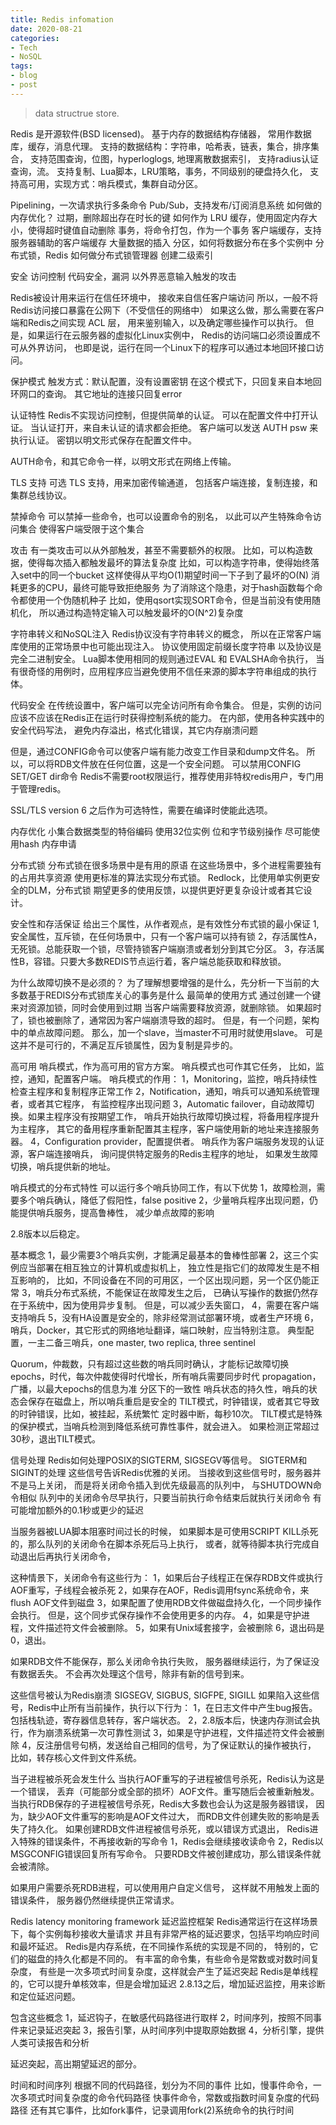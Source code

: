 ```yaml
---
title: Redis infomation
date: 2020-08-21
categories:
- Tech
- NoSQL
tags:
- blog
- post
---
```


> data structrue store.


Redis 是开源软件(BSD licensed)。
基于内存的数据结构存储器，
常用作数据库，缓存，消息代理。
支持的数据结构：字符串，哈希表，链表，集合，排序集合，
支持范围查询，位图，hyperloglogs, 地理离散数据索引，
支持radius认证查询，流。
支持复制、Lua脚本，LRU策略，事务，不同级别的硬盘持久化，
支持高可用，实现方式：哨兵模式，集群自动分区。


Pipelining，一次请求执行多条命令
Pub/Sub，支持发布/订阅消息系统
如何做的内存优化？
过期，删除超出存在时长的键
如何作为 LRU 缓存，使用固定内存大小，使得超时键值自动删除
事务，将命令打包，作为一个事务
客户端缓存，支持服务器辅助的客户端缓存
大量数据的插入
分区，如何将数据分布在多个实例中
分布式锁，Redis 如何做分布式锁管理器
创建二级索引


安全
访问控制
代码安全，漏洞
以外界恶意输入触发的攻击

Redis被设计用来运行在信任环境中，
	接收来自信任客户端访问
所以，一般不将Redis访问接口暴露在公网下（不受信任的网络中）
如果这么做，那么需要在客户端和Redis之间实现 ACL 层，
用来鉴别输入，以及确定哪些操作可以执行。
但是，如果运行在云服务器的虚拟化Linux实例中，
Redis的访问端口必须设置成不可从外界访问，
也即是说，运行在同一个Linux下的程序可以通过本地回环接口访问。

保护模式
触发方式：默认配置，没有设置密钥
在这个模式下，只回复来自本地回环网口的查询。
其它地址的连接只回复error

认证特性
Redis不实现访问控制，但提供简单的认证。
可以在配置文件中打开认证。
当认证打开，来自未认证的请求都会拒绝。
客户端可以发送 AUTH psw 来执行认证。
密钥以明文形式保存在配置文件中。

AUTH命令，和其它命令一样，以明文形式在网络上传输。

TLS 支持
可选 TLS 支持，用来加密传输通道，
包括客户端连接，复制连接，和集群总线协议。


禁掉命令
可以禁掉一些命令，也可以设置命令的别名，
以此可以产生特殊命令访问集合
使得客户端受限于这个集合

攻击
有一类攻击可以从外部触发，甚至不需要额外的权限。
比如，可以构造数据，使得每次插入都触发最坏的算法复杂度
比如，可以构造字符串，使得始终落入set中的同一个bucket
	这样使得从平均O(1)期望时间一下子到了最坏的O(N)
	消耗更多的CPU，最终可能导致拒绝服务
	为了消除这个隐患，对于hash函数每个命令都使用一个伪随机种子
比如，使用qsort实现SORT命令，但是当前没有使用随机化，
	所以通过构造特定输入可以触发最坏的O(N^2)复杂度

字符串转义和NoSQL注入
Redis协议没有字符串转义的概念，
所以在正常客户端库使用的正常场景中也可能出现注入。
协议使用固定前缀长度字符串
以及协议是完全二进制安全。
Lua脚本使用相同的规则通过EVAL 和 EVALSHA命令执行，
当有很奇怪的用例时，应用程序应当避免使用不信任来源的脚本字符串组成的执行体。

代码安全
在传统设置中，客户端可以完全访问所有命令集合。
但是，实例的访问应该不应该在Redis正在运行时获得控制系统的能力。
在内部，使用各种实践中的安全代码写法，
避免内存溢出，格式化错误，其它内存崩溃问题

但是，通过CONFIG命令可以使客户端有能力改变工作目录和dump文件名。
所以，可以将RDB文件放在任何位置，这是一个安全问题。
可以禁用CONFIG SET/GET dir命令
Redis不需要root权限运行，推荐使用非特权redis用户，专门用于管理redis。


SSL/TLS
version 6 之后作为可选特性，需要在编译时使能此选项。


内存优化
小集合数据类型的特俗编码
使用32位实例
位和字节级别操作
尽可能使用hash
内存申请



分布式锁
分布式锁在很多场景中是有用的原语
在这些场景中，多个进程需要独有的占用共享资源
使用更标准的算法实现分布式锁。
Redlock，比使用单实例更安全的DLM，分布式锁
期望更多的使用反馈，以提供更好更复杂设计或者其它设计。

安全性和存活保证
给出三个属性，从作者观点，是有效性分布式锁的最小保证
1, 安全属性，互斥锁，在任何场景中，只有一个客户端可以持有锁
2，存活属性A，无死锁。总能获取一个锁，尽管持锁客户端崩溃或者划分到其它分区。
3，存活属性B，容错。只要大多数REDIS节点运行着，客户端总能获取和释放锁。

为什么故障切换不是必须的？
为了理解想要增强的是什么，先分析一下当前的大多数基于REDIS分布式锁库关心的事务是什么
最简单的使用方式
通过创建一个键来对资源加锁，同时会使用到过期
当客户端需要释放资源，就删除锁。
如果超时了，锁也被删除了，通常因为客户端崩溃导致的超时。
但是，有一个问题，架构中的单点故障问题。
那么，加一个slave，当master不可用时就使用slave。
可是这并不是可行的，不满足互斥锁属性，因为复制是异步的。


高可用
哨兵模式，作为高可用的官方方案。
哨兵模式也可作其它任务，
比如，监控，通知，配置客户端。
哨兵模式的作用：
1，Monitoring，监控，哨兵持续性检查主程序和复制程序正常工作
2，Notification，通知，哨兵可以通知系统管理者，或者其它程序，
   有监控程序出现问题
3，Automatic failover，自动故障切换。如果主程序没有按期望工作，
   哨兵开始执行故障切换过程，将备用程序提升为主程序，
   其它的备用程序重新配置其主程序，客户端使用新的地址来连接服务器。
4，Configuration provider，配置提供者。
   哨兵作为客户端服务发现的认证源，客户端连接哨兵，
   询问提供特定服务的Redis主程序的地址，
   如果发生故障切换，哨兵提供新的地址。

哨兵模式的分布式特性
可以运行多个哨兵协同工作，有以下优势
1，故障检测，需要多个哨兵确认，降低了假阳性，false positive
2，少量哨兵程序出现问题，仍能提供哨兵服务，提高鲁棒性，
   减少单点故障的影响

2.8版本以后稳定。

基本概念
1，最少需要3个哨兵实例，才能满足最基本的鲁棒性部署
2，这三个实例应当部署在相互独立的计算机或虚拟机上，
   独立性是指它们的故障发生是不相互影响的，
   比如，不同设备在不同的可用区，一个区出现问题，另一个区仍能正常
3，哨兵分布式系统，不能保证在故障发生之后，
   已确认写操作的数据仍然存在于系统中，因为使用异步复制。
   但是，可以减少丢失窗口，
4，需要在客户端支持哨兵
5，没有HA设置是安全的，除非经常测试部署环境，或者生产环境
6，哨兵，Docker，其它形式的网络地址翻译，端口映射，应当特别注意。
典型配置，一主二备三哨兵，one master, two replica, three sentinel


Quorum，仲裁数，只有超过这些数的哨兵同时确认，才能标记故障切换
epochs，时代，每次仲裁使得时代增长，所有哨兵需要同步时代
propagation，广播，以最大epochs的信息为准
分区下的一致性
哨兵状态的持久性，哨兵的状态会保存在磁盘上，所以哨兵重启是安全的
TILT模式，时钟错误，或者其它导致的时钟错误，比如，被挂起，系统繁忙
   定时器中断，每秒10次。
   TILT模式是特殊的保护模式，当哨兵检测到降低系统可靠性事件，就会进入。
   如果检测正常超过30秒，退出TILT模式。


信号处理
Redis如何处理POSIX的SIGTERM, SIGSEGV等信号。
SIGTERM和SIGINT的处理
这些信号告诉Redis优雅的关闭。
当接收到这些信号时，服务器并不是马上关闭，
而是将关闭命令插入到优先级最高的队列中，
与SHUTDOWN命令相似
队列中的关闭命令尽早执行，只要当前执行命令结束后就执行关闭命令
有可能增加额外的0.1秒或更少的延迟

当服务器被LUA脚本阻塞时间过长的时候，
如果脚本是可使用SCRIPT KILL杀死的，那么队列的关闭命令在脚本杀死后马上执行，
或者，就等待脚本执行完成自动退出后再执行关闭命令，

这种情景下，关闭命令有这些行为：
1，如果后台子线程正在保存RDB文件或执行AOF重写，子线程会被杀死
2，如果存在AOF，Redis调用fsync系统命令，来flush AOF文件到磁盘
3，如果配置了使用RDB文件做磁盘持久化，一个同步操作会执行。
   但是，这个同步式保存操作不会使用更多的内存。
4，如果是守护进程，文件描述符文件会被删除。
5，如果有Unix域套接字，会被删除
6，退出码是0，退出。

如果RDB文件不能保存，那么关闭命令执行失败，
服务器继续运行，为了保证没有数据丢失。
不会再次处理这个信号，除非有新的信号到来。

这些信号被认为Redis崩溃
SIGSEGV, SIGBUS, SIGFPE, SIGILL
如果陷入这些信号，Redis中止所有当前操作，执行以下行为：
1，在日志文件中产生bug报告。包括栈轨迹，寄存器信息转存，客户端状态。
2，2.8版本后，快速内存测试会执行，作为崩溃系统第一次可靠性测试
3，如果是守护进程，文件描述符文件会被删除
4，反注册信号句柄，发送给自己相同的信号，为了保证默认的操作被执行，
   比如，转存核心文件到文件系统。

当子进程被杀死会发生什么
当执行AOF重写的子进程被信号杀死，Redis认为这是一个错误，
丢弃（可能部分或全部的损坏）AOF文件。重写随后会被重新触发。
当执行RDB保存的子进程被信号杀死，Redis大多数也会认为这是服务器错误，
因为，缺少AOF文件重写的影响是AOF文件过大，
而RDB文件创建失败的影响是丢失了持久化。
如果创建RDB文件进程被信号杀死，或以错误方式退出，
Redis进入特殊的错误条件，不再接收新的写命令
1，Redis会继续接收读命令
2，Redis以MSGCONFIG错误回复所有写命令。
只要RDB文件被创建成功，那么错误条件就会被清除。

如果用户需要杀死RDB进程，可以使用用户自定义信号，
这样就不用触发上面的错误条件，
服务器仍然继续提供正常请求。



Redis latency monitoring framework
延迟监控框架
Redis通常运行在这样场景下，每个实例每秒接收大量请求
并且有非常严格的延迟要求，包括平均响应时间和最坏延迟。
Redis是内存系统，在不同操作系统的实现是不同的，
特别的，它们的磁盘的持久化都是不同的。
有丰富的命令集，有些命令是常数或对数时间复杂度，
有些是一次多项式时间复杂度，这样就会产生了延迟突起
Redis是单线程的，它可以提升单核效率，但是会增加延迟
2.8.13之后，增加延迟监控，用来诊断和定位延迟问题。

包含这些概念
1，延迟钩子，在敏感代码路径进行取样
2，时间序列，按照不同事件来记录延迟突起
3，报告引擎，从时间序列中提取原始数据
4，分析引擎，提供人类可读报告和分析

延迟突起，高出期望延迟的部分。

时间和时间序列
根据不同的代码路径，划分为不同的事件
比如，慢事件命令，一次多项式时间复杂度的命令代码路径
快事件命令，常数或指数时间复杂度的代码路径
还有其它事件，比如fork事件，记录调用fork(2)系统命令的执行时间












